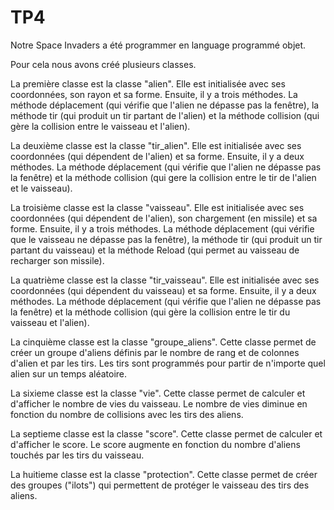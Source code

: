 # TP4

Notre Space Invaders a été programmer en language programmé objet.

Pour cela nous avons créé plusieurs classes.

La première classe est la classe "alien". Elle est initialisée avec ses coordonnées, son rayon et sa forme. Ensuite, il y a trois méthodes.
La méthode déplacement (qui vérifie que l'alien ne dépasse pas la fenêtre), la méthode tir (qui produit un tir partant de l'alien) et la méthode collision (qui gère la collision entre le vaisseau et l'alien).

La deuxième classe est la classe "tir_alien". Elle est initialisée avec ses coordonnées (qui dépendent de l'alien) et sa forme. Ensuite, il y a deux méthodes.
La méthode déplacement (qui vérifie que l'alien ne dépasse pas la fenêtre) et la méthode collision (qui gere la collision entre le tir de l'alien et le vaisseau).

La troisième classe est la classe "vaisseau". Elle est initialisée avec ses coordonnées (qui dépendent de l'alien), son chargement (en missile) et sa forme. Ensuite, il y a trois méthodes.
La méthode déplacement (qui vérifie que le vaisseau ne dépasse pas la fenêtre), la méthode tir (qui produit un tir partant du vaisseau) et la méthode Reload (qui permet au vaisseau de recharger son missile).

La quatrième classe est la classe "tir_vaisseau". Elle est initialisée avec ses coordonnées (qui dépendent du vaisseau) et sa forme. Ensuite, il y a deux méthodes.
La méthode déplacement (qui vérifie que l'alien ne dépasse pas la fenêtre) et la méthode collision (qui gère la collision entre le tir du vaisseau et l'alien).

La cinquième classe est la classe "groupe_aliens". Cette classe permet de créer un groupe d'aliens définis par le nombre de rang et de colonnes d'alien et par les tirs. Les tirs sont programmés pour partir de n'importe quel alien sur un temps aléatoire.

La sixieme classe est la classe "vie". Cette classe permet de calculer et d'afficher le nombre de vies du vaisseau. Le nombre de vies diminue en fonction du nombre de collisions avec les tirs des aliens.

La septieme classe est la classe "score". Cette classe permet de calculer et d'afficher le score. Le score augmente en fonction du nombre d'aliens touchés par les tirs du vaisseau.

La huitieme classe est la classe "protection". Cette classe permet de créer des groupes ("ilots") qui permettent de protéger le vaisseau des tirs des aliens.                            
